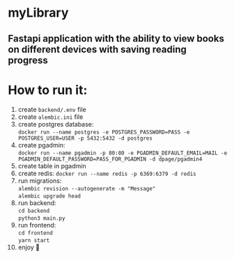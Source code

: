 # myLibrary

## Fastapi application with the ability to view books on different devices with saving reading progress

# How to run it:
1) create `backend/.env` file
2) create `alembic.ini` file
3) create postgres database:\
`docker run --name postgres -e POSTGRES_PASSWORD=PASS -e POSTGRES_USER=USER -p 5432:5432 -d postgres`
4) create pgadmin:\
`docker run --name pgadmin -p 80:80 -e PGADMIN_DEFAULT_EMAIL=MAIL -e PGADMIN_DEFAULT_PASSWORD=PASS_FOR_PGADMIN -d dpage/pgadmin4`
5) create table in pgadmin
6) create redis: 
`docker run --name redis -p 6369:6379 -d redis`
7) run migrations:\
`alembic revision --autogenerate -m "Message"`\
`alembic upgrade head`
8) run backend: \
`cd backend`\
`python3 main.py`
9) run frontend:\
`cd frontend`\
`yarn start`
10) enjoy 👀

